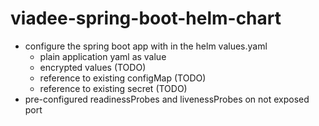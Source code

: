 # viadee-spring-boot-helm-chart

- configure the spring boot app with in the helm values.yaml 
  - plain application yaml as value
  - encrypted values (TODO)
  - reference to existing configMap (TODO)
  - reference to existing secret (TODO)
- pre-configured readinessProbes and livenessProbes on not exposed port
